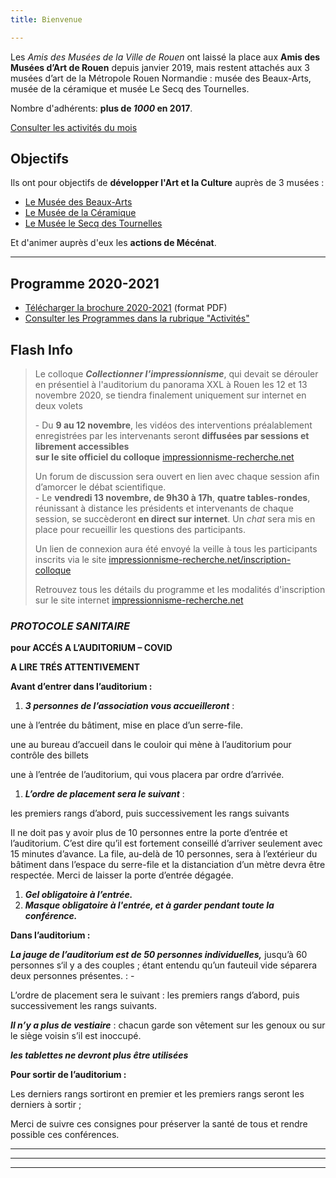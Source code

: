```yaml
---
title: Bienvenue

---
```

Les _Amis des Musées de la Ville de Rouen_ ont laissé la place aux **Amis des Musées d’Art de Rouen** depuis janvier 2019, mais restent attachés aux 3 musées d’art de la Métropole Rouen Normandie : musée des Beaux-Arts, musée de la céramique et musée Le Secq des Tournelles.

Nombre d'adhérents: **plus de _1000_ en 2017**.

[Consulter les activités du mois](/pages/activites-du-mois.html)

## Objectifs

Ils ont pour objectifs de **développer l'Art et la Culture** auprès de 3 musées :

* [Le Musée des Beaux-Arts](http://mbarouen.fr/fr)
* [Le Musée de la Céramique](http://museedelaceramique.fr/fr)
* [Le Musée le Secq des Tournelles](http://museelesecqdestournelles.fr/fr)

Et d'animer auprès d'eux les **actions de Mécénat**.

***

## Programme 2020-2021

* [Télécharger la brochure 2020-2021](/fichiers/plaquette-2020-2021.pdf) (format PDF)
* [Consulter les Programmes dans la rubrique "Activités"](/pages/activites.html)

## **Flash Info**

> Le colloque **_Collectionner l’impressionnisme_**, qui devait se dérouler en présentiel à l'auditorium du panorama XXL à Rouen les 12 et 13 novembre 2020, se tiendra finalement uniquement sur internet en deux volets
>
> \- Du **9 au 12 novembre**, les vidéos des interventions préalablement enregistrées par les intervenants seront **diffusées par sessions et librement accessibles  
> sur le site officiel du colloque** [impressionnisme-recherche.net](http://impressionnisme-recherche.net/)
>
> Un forum de discussion sera ouvert en lien avec chaque session afin d’amorcer le débat scientifique.  
> \- Le **vendredi 13 novembre, de 9h30 à 17h**, **quatre tables-rondes**, réunissant à distance les présidents et intervenants de chaque session, se succèderont **en direct sur internet**. Un _chat_ sera mis en place pour recueillir les questions des participants.
>
> Un lien de connexion aura été envoyé  la veille à tous les participants inscrits via le site [impressionnisme-recherche.net/inscription-colloque](http://impressionnisme-recherche.net/inscription-colloque)
>
> Retrouvez tous les détails du programme et les modalités d'inscription sur le site internet [impressionnisme-recherche.net](http://impressionnisme-recherche.net/)

### _PROTOCOLE SANITAIRE_

**pour ACCÉS A L’AUDITORIUM – COVID**

**A LIRE TRÉS ATTENTIVEMENT**

**Avant d’entrer dans l’auditorium :**

1. **_3 personnes de l’association vous accueilleront_** :

une à l’entrée du bâtiment, mise en place d’un serre-file.

une au bureau d’accueil dans le couloir qui mène à l’auditorium pour contrôle des billets

une à l’entrée de l’auditorium, qui vous placera par ordre d’arrivée.

1. **_L’ordre de placement sera le suivant_** :

les premiers rangs d’abord, puis successivement les rangs suivants

Il ne doit pas y avoir plus de 10 personnes entre la porte d’entrée et l’auditorium. C’est dire qu’il est fortement conseillé d’arriver seulement avec 15 minutes d’avance. La file, au-delà de 10 personnes, sera à l’extérieur du bâtiment dans l’espace du serre-file et la distanciation d’un mètre devra être respectée. Merci de laisser la porte d’entrée dégagée.

1. **_Gel obligatoire à l’entrée._**
2. **_Masque obligatoire à l'entrée, et à garder pendant toute la conférence._**

**Dans l’auditorium :**

**_La jauge de l’auditorium est de 50 personnes individuelles,_** jusqu’à 60 personnes s‘il y a des couples ; étant entendu qu’un fauteuil vide séparera deux personnes présentes. : -

L’ordre de placement sera le suivant : les premiers rangs d’abord, puis successivement les rangs suivants.

**_Il n’y a plus de vestiaire_** : chacun garde son vêtement sur les genoux ou sur le siège voisin s’il est inoccupé.

**_les tablettes ne devront plus être utilisées_**

**Pour sortir de l’auditorium :**

Les derniers rangs sortiront en premier et les premiers rangs seront les derniers à sortir ;

Merci de suivre ces consignes pour préserver la santé de tous et rendre possible ces conférences.

***

***

***